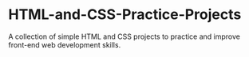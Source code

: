 # HTML-and-CSS-Practice-Projects
A collection of simple HTML and CSS projects to practice and improve front-end web development skills.
